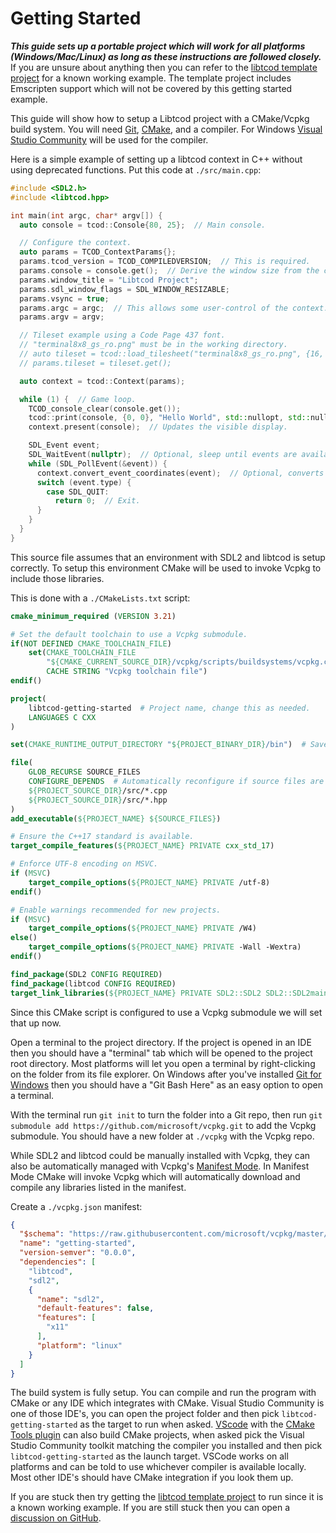 # Getting Started

***This guide sets up a portable project which will work for all platforms (Windows/Mac/Linux) as long as these instructions are followed closely.***
If you are unsure about anything then you can refer to the [libtcod template project](https://github.com/HexDecimal/libtcod-vcpkg-template) for a known working example.
The template project includes Emscripten support which will not be covered by this getting started example.

This guide will show how to setup a Libtcod project with a CMake/Vcpkg build system.
You will need [Git](https://git-scm.com/downloads), [CMake](https://cmake.org/download/), and a compiler.
For Windows [Visual Studio Community](https://visualstudio.microsoft.com/vs/community/) will be used for the compiler.

Here is a simple example of setting up a libtcod context in C++ without using deprecated functions.
Put this code at `./src/main.cpp`:
```cpp
#include <SDL2.h>
#include <libtcod.hpp>

int main(int argc, char* argv[]) {
  auto console = tcod::Console{80, 25};  // Main console.

  // Configure the context.
  auto params = TCOD_ContextParams{};
  params.tcod_version = TCOD_COMPILEDVERSION;  // This is required.
  params.console = console.get();  // Derive the window size from the console size.
  params.window_title = "Libtcod Project";
  params.sdl_window_flags = SDL_WINDOW_RESIZABLE;
  params.vsync = true;
  params.argc = argc;  // This allows some user-control of the context.
  params.argv = argv;

  // Tileset example using a Code Page 437 font.
  // "terminal8x8_gs_ro.png" must be in the working directory.
  // auto tileset = tcod::load_tilesheet("terminal8x8_gs_ro.png", {16, 16}, tcod::CHARMAP_CP437);
  // params.tileset = tileset.get();

  auto context = tcod::Context(params);

  while (1) {  // Game loop.
    TCOD_console_clear(console.get());
    tcod::print(console, {0, 0}, "Hello World", std::nullopt, std::nullopt);
    context.present(console);  // Updates the visible display.

    SDL_Event event;
    SDL_WaitEvent(nullptr);  // Optional, sleep until events are available.
    while (SDL_PollEvent(&event)) {
      context.convert_event_coordinates(event);  // Optional, converts pixel coordinates into tile coordinates.
      switch (event.type) {
        case SDL_QUIT:
          return 0;  // Exit.
      }
    }
  }
}
```

This source file assumes that an environment with SDL2 and libtcod is setup correctly.
To setup this environment CMake will be used to invoke Vcpkg to include those libraries.

This is done with a `./CMakeLists.txt` script:
```cmake
cmake_minimum_required (VERSION 3.21)

# Set the default toolchain to use a Vcpkg submodule.
if(NOT DEFINED CMAKE_TOOLCHAIN_FILE)
    set(CMAKE_TOOLCHAIN_FILE
        "${CMAKE_CURRENT_SOURCE_DIR}/vcpkg/scripts/buildsystems/vcpkg.cmake"
        CACHE STRING "Vcpkg toolchain file")
endif()

project(
    libtcod-getting-started  # Project name, change this as needed.
    LANGUAGES C CXX
)

set(CMAKE_RUNTIME_OUTPUT_DIRECTORY "${PROJECT_BINARY_DIR}/bin")  # Save all runtime files to this directory.

file(
    GLOB_RECURSE SOURCE_FILES
    CONFIGURE_DEPENDS  # Automatically reconfigure if source files are added/removed.
    ${PROJECT_SOURCE_DIR}/src/*.cpp
    ${PROJECT_SOURCE_DIR}/src/*.hpp
)
add_executable(${PROJECT_NAME} ${SOURCE_FILES})

# Ensure the C++17 standard is available.
target_compile_features(${PROJECT_NAME} PRIVATE cxx_std_17)

# Enforce UTF-8 encoding on MSVC.
if (MSVC)
    target_compile_options(${PROJECT_NAME} PRIVATE /utf-8)
endif()

# Enable warnings recommended for new projects.
if (MSVC)
    target_compile_options(${PROJECT_NAME} PRIVATE /W4)
else()
    target_compile_options(${PROJECT_NAME} PRIVATE -Wall -Wextra)
endif()

find_package(SDL2 CONFIG REQUIRED)
find_package(libtcod CONFIG REQUIRED)
target_link_libraries(${PROJECT_NAME} PRIVATE SDL2::SDL2 SDL2::SDL2main libtcod::libtcod)
```

Since this CMake script is configured to use a Vcpkg submodule we will set that up now.

Open a terminal to the project directory.
If the project is opened in an IDE then you should have a "terminal" tab which will be opened to the project root directory.
Most platforms will let you open a terminal by right-clicking on the folder from its file explorer.
On Windows after you've installed [Git for Windows](https://git-scm.com/download/win) then you should have a "Git Bash Here" as an easy option to open a terminal.

With the terminal run `git init` to turn the folder into a Git repo,
then run `git submodule add https://github.com/microsoft/vcpkg.git` to add the Vcpkg submodule.
You should have a new folder at `./vcpkg` with the Vcpkg repo.

While SDL2 and libtcod could be manually installed with Vcpkg, they can also be automatically managed with Vcpkg's [Manifest Mode](https://github.com/microsoft/vcpkg/blob/master/docs/users/manifests.md).
In Manifest Mode CMake will invoke Vcpkg which will automatically download and compile any libraries listed in the manifest.

Create a `./vcpkg.json` manifest:
```json
{
  "$schema": "https://raw.githubusercontent.com/microsoft/vcpkg/master/scripts/vcpkg.schema.json",
  "name": "getting-started",
  "version-semver": "0.0.0",
  "dependencies": [
    "libtcod",
    "sdl2",
    {
      "name": "sdl2",
      "default-features": false,
      "features": [
        "x11"
      ],
      "platform": "linux"
    }
  ]
}
```

The build system is fully setup.
You can compile and run the program with CMake or any IDE which integrates with CMake.
Visual Studio Community is one of those IDE's, you can open the project folder and then pick `libtcod-getting-started` as the target to run when asked.
[VScode](https://code.visualstudio.com/download) with the [CMake Tools plugin](https://marketplace.visualstudio.com/items?itemName=ms-vscode.cmake-tools) can also build CMake projects, when asked pick the Visual Studio Community toolkit matching the compiler you installed and then pick `libtcod-getting-started` as the launch target.
VSCode works on all platforms and can be told to use whichever compiler is available locally.
Most other IDE's should have CMake integration if you look them up.

If you are stuck then try getting the [libtcod template project](https://github.com/HexDecimal/libtcod-vcpkg-template) to run since it is a known working example.
If you are still stuck then you can open a [discussion on GitHub](https://github.com/libtcod/libtcod/discussions).
